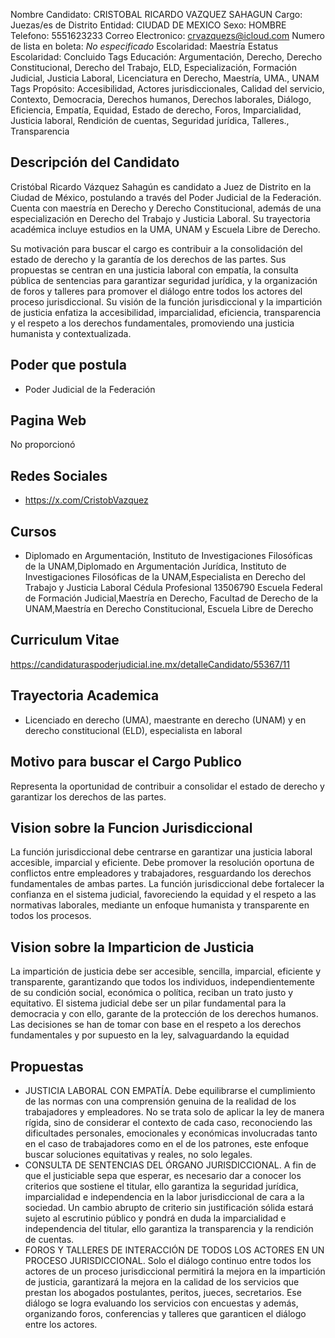 Nombre Candidato: CRISTOBAL RICARDO VAZQUEZ SAHAGUN
Cargo: Juezas/es de Distrito
Entidad: CIUDAD DE MEXICO
Sexo: HOMBRE
Telefono: 5551623233
Correo Electronico: crvazquezs@icloud.com
Numero de lista en boleta: *No especificado*
Escolaridad: Maestría
Estatus Escolaridad: Concluido
Tags Educación: Argumentación, Derecho, Derecho Constitucional, Derecho del Trabajo, ELD, Especialización, Formación Judicial, Justicia Laboral, Licenciatura en Derecho, Maestría, UMA., UNAM
Tags Propósito: Accesibilidad, Actores jurisdiccionales, Calidad del servicio, Contexto, Democracia, Derechos humanos, Derechos laborales, Diálogo, Eficiencia, Empatía, Equidad, Estado de derecho, Foros, Imparcialidad, Justicia laboral, Rendición de cuentas, Seguridad jurídica, Talleres., Transparencia


## Descripción del Candidato 

Cristóbal Ricardo Vázquez Sahagún es candidato a Juez de Distrito en la Ciudad de México, postulando a través del Poder Judicial de la Federación. Cuenta con maestría en Derecho y Derecho Constitucional, además de una especialización en Derecho del Trabajo y Justicia Laboral. Su trayectoria académica incluye estudios en la UMA, UNAM y Escuela Libre de Derecho.

Su motivación para buscar el cargo es contribuir a la consolidación del estado de derecho y la garantía de los derechos de las partes. Sus propuestas se centran en una justicia laboral con empatía, la consulta pública de sentencias para garantizar seguridad jurídica, y la organización de foros y talleres para promover el diálogo entre todos los actores del proceso jurisdiccional.  Su visión de la función jurisdiccional y la impartición de justicia enfatiza la accesibilidad, imparcialidad, eficiencia, transparencia y el respeto a los derechos fundamentales, promoviendo una justicia humanista y contextualizada.


## Poder que postula

- Poder Judicial de la Federación


## Pagina Web

No proporcionó


## Redes Sociales

- https://x.com/CristobVazquez


## Cursos

- Diplomado en Argumentación, Instituto de Investigaciones Filosóficas de la UNAM,Diplomado en Argumentación Jurídica, Instituto de Investigaciones Filosóficas de la UNAM,Especialista en Derecho del Trabajo y Justicia Laboral Cédula Profesional 13506790 Escuela Federal de Formación Judicial,Maestría en Derecho, Facultad de Derecho de la UNAM,Maestría en Derecho Constitucional, Escuela Libre de Derecho


## Curriculum Vitae

https://candidaturaspoderjudicial.ine.mx/detalleCandidato/55367/11


## Trayectoria Academica

- Licenciado en derecho (UMA), maestrante en derecho (UNAM) y en derecho constitucional (ELD), especialista en laboral


## Motivo para buscar el Cargo Publico

Representa la oportunidad de contribuir a consolidar el estado de derecho y garantizar los derechos de las partes.


## Vision sobre la Funcion Jurisdiccional

La función jurisdiccional debe centrarse en garantizar una justicia laboral accesible, imparcial y eficiente. Debe promover la resolución oportuna de conflictos entre empleadores y trabajadores, resguardando los derechos fundamentales de ambas partes. La función jurisdiccional debe fortalecer la confianza en el sistema judicial, favoreciendo la equidad y el respeto a las normativas laborales, mediante un enfoque humanista y transparente en todos los procesos.


## Vision sobre la Imparticion de Justicia

La impartición de justicia debe ser accesible, sencilla, imparcial, eficiente y transparente, garantizando que todos los individuos, independientemente de su condición social, económica o política, reciban un trato justo y equitativo. El sistema judicial debe ser un pilar fundamental para la democracia y con ello, garante de la protección de los derechos humanos. Las decisiones se han de tomar con base en el respeto a los derechos fundamentales y por supuesto en la ley, salvaguardando la equidad


## Propuestas

- JUSTICIA LABORAL CON EMPATÍA. Debe equilibrarse el cumplimiento de las normas con una comprensión genuina de la realidad de los trabajadores y empleadores. No se trata solo de aplicar la ley de manera rígida, sino de considerar el contexto de cada caso, reconociendo las dificultades personales, emocionales y económicas involucradas tanto en el caso de trabajadores como en el de los patrones, este enfoque buscar soluciones equitativas y reales, no solo legales.
- CONSULTA DE SENTENCIAS DEL ÓRGANO JURISDICCIONAL. A fin de que el justiciable sepa que esperar, es necesario dar a conocer los criterios que sostiene el titular, ello garantiza la seguridad jurídica, imparcialidad e independencia en la labor jurisdiccional de cara a la sociedad. Un cambio abrupto de criterio sin justificación sólida estará sujeto al escrutinio público y pondrá en duda la imparcialidad e independencia del titular, ello garantiza la transparencia y la rendición de cuentas.
- FOROS Y TALLERES DE INTERACCIÓN DE TODOS LOS ACTORES EN UN PROCESO JURISDICCIONAL. Solo el diálogo continuo entre todos los actores de un proceso jurisdiccional permitirá la mejora en la impartición de justicia, garantizará la mejora en la calidad de los servicios que prestan los abogados postulantes, peritos, jueces, secretarios. Ese diálogo se logra evaluando los servicios con encuestas y además, organizando foros, conferencias y talleres que garanticen el diálogo entre los actores.


